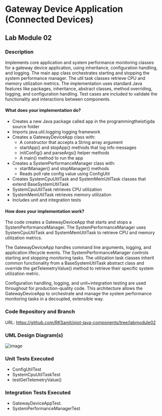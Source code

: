 # Gateway Device Application (Connected Devices)

## Lab Module 02



### Description
Implements core application and system performance monitoring classes for a gateway device application, using inheritance, configuration handling, and logging. The main app class orchestrates starting and stopping the system performance manager. The util task classes retrieve CPU and memory utilization metrics.
The implementation uses standard Java features like packages, inheritance, abstract classes, method overriding, logging, and configuration handling. Test cases are included to validate the functionality and interactions between components.


#### What does your implementation do? 

- Creates a new Java package called app in the programmingtheiot\gda source folder
- Imports java.util.logging logging framework
- Creates a GatewayDeviceApp class with:
	- A constructor that accepts a String array argument
	- startApp() and stopApp() methods that log info messages
	- initConfig() and parseArgs() helper methods
	- A main() method to run the app
- Creates a SystemPerformanceManager class with:
	- startManager() and stopManager() methods
	- Reads poll rate config value using ConfigUtil
- Creates SystemCpuUtilTask and SystemMemUtilTask classes that extend BaseSystemUtilTask
- SystemCpuUtilTask retrieves CPU utilization
- SystemMemUtilTask retrieves memory utilization
- Includes unit and integration tests

#### How does your implementation work?

The code creates a GatewayDeviceApp that starts and stops a SystemPerformanceManager. The SystemPerformanceManager uses SystemCpuUtilTask and SystemMemUtilTask to retrieve CPU and memory utilization metrics.

The GatewayDeviceApp handles command line arguments, logging, and application lifecycle events. The SystemPerformanceManager controls starting and stopping monitoring tasks. The utilization task classes inherit common functionality from a BaseSystemUtilTask abstract class and override the getTelemetryValue() method to retrieve their specific system utilization metric.

Configuration handling, logging, and unit+integration testing are used throughout for production-quality code. This architecture allows the GatewayDeviceApp to orchestrate and manage the system performance monitoring tasks in a decoupled, extensible way.

### Code Repository and Branch

URL: https://github.com/RKSanjit/piot-java-components/tree/labmodule02

### UML Design Diagram(s)

![image](https://github.com/RKSanjit/piot-java-components/assets/144634185/ad84c2bc-ce2a-469b-bb28-b86c1fa3b402)



### Unit Tests Executed

- ConfigUtilTest
- SystemCpuUtilTaskTest
- testGetTelemetryValue()

### Integration Tests Executed

- GatewayDeviceAppTest.
- SystemPerformanceManagerTest
